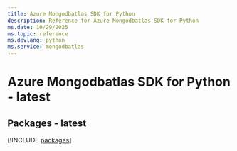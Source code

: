 ```yaml
---
title: Azure Mongodbatlas SDK for Python
description: Reference for Azure Mongodbatlas SDK for Python
ms.date: 10/29/2025
ms.topic: reference
ms.devlang: python
ms.service: mongodbatlas
---
```

# Azure Mongodbatlas SDK for Python - latest
## Packages - latest
[!INCLUDE [packages](mongodbatlas-index.md)]